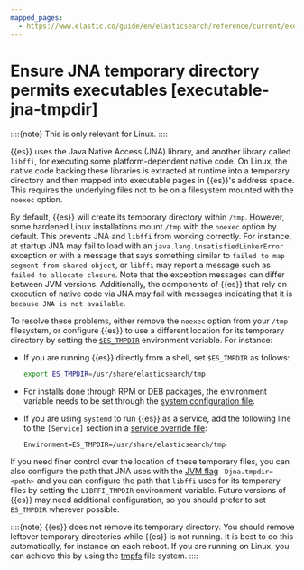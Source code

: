 ```yaml
---
mapped_pages:
  - https://www.elastic.co/guide/en/elasticsearch/reference/current/executable-jna-tmpdir.html
---
```


# Ensure JNA temporary directory permits executables [executable-jna-tmpdir]

::::{note} 
This is only relevant for Linux.
::::


{{es}} uses the Java Native Access (JNA) library, and another library called `libffi`, for executing some platform-dependent native code. On Linux, the native code backing these libraries is extracted at runtime into a temporary directory and then mapped into executable pages in {{es}}'s address space. This requires the underlying files not to be on a filesystem mounted with the `noexec` option.

By default, {{es}} will create its temporary directory within `/tmp`. However, some hardened Linux installations mount `/tmp` with the `noexec` option by default. This prevents JNA and `libffi` from working correctly. For instance, at startup JNA may fail to load with an `java.lang.UnsatisfiedLinkerError` exception or with a message that says something similar to `failed to map segment from shared object`, or `libffi` may report a message such as `failed to allocate closure`. Note that the exception messages can differ between JVM versions. Additionally, the components of {{es}} that rely on execution of native code via JNA may fail with messages indicating that it is `because JNA is not available`.

To resolve these problems, either remove the `noexec` option from your `/tmp` filesystem, or configure {{es}} to use a different location for its temporary directory by setting the [`$ES_TMPDIR`](important-settings-configuration.md#es-tmpdir) environment variable. For instance:

* If you are running {{es}} directly from a shell, set `$ES_TMPDIR` as follows:

    ```sh
    export ES_TMPDIR=/usr/share/elasticsearch/tmp
    ```

* For installs done through RPM or DEB packages, the environment variable needs to be set through the [system configuration file](setting-system-settings.md#sysconfig).
* If you are using `systemd` to run {{es}} as a service, add the following line to the `[Service]` section in a [service override file](setting-system-settings.md#systemd):

    ```text
    Environment=ES_TMPDIR=/usr/share/elasticsearch/tmp
    ```


If you need finer control over the location of these temporary files, you can also configure the path that JNA uses with the [JVM flag](https://www.elastic.co/guide/en/elasticsearch/reference/current/advanced-configuration.html#set-jvm-options) `-Djna.tmpdir=<path>` and you can configure the path that `libffi` uses for its temporary files by setting the `LIBFFI_TMPDIR` environment variable. Future versions of {{es}} may need additional configuration, so you should prefer to set `ES_TMPDIR` wherever possible.

::::{note} 
{{es}} does not remove its temporary directory. You should remove leftover temporary directories while {{es}} is not running. It is best to do this automatically, for instance on each reboot. If you are running on Linux, you can achieve this by using the [tmpfs](https://www.kernel.org/doc/html/latest/filesystems/tmpfs.md) file system.
::::


